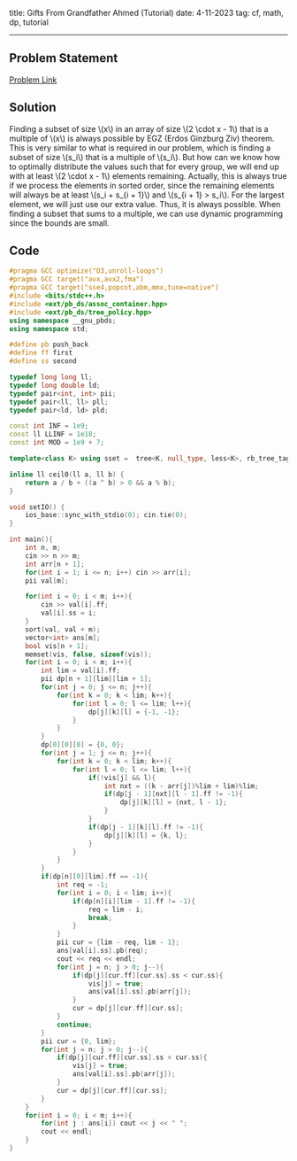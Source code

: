 title: Gifts From Grandfather Ahmed (Tutorial)
date: 4-11-2023
tag: cf, math, dp, tutorial

---

## Problem Statement

[Problem Link](https://codeforces.com/contest/1798/problem/F)

## Solution

Finding a subset of size \\(x\\) in an array of size \\(2 \\cdot x - 1\\) that is a multiple of \\(x\\) is always possible by EGZ (Erdos Ginzburg Ziv) theorem. This is very similar to what is required in our problem, which is finding a subset of size \\(s_i\\) that is a multiple of \\(s_i\\). But how can we know how to optimally distribute the values such that for every group, we will end up with at least \\(2 \\cdot x - 1\\) elements remaining. Actually, this is always true if we process the elements in sorted order, since the remaining elements will always be at least \\(s_i + s_{i + 1}\\) and \\(s_{i + 1} > s_i\\). For the largest element, we will just use our extra value. Thus, it is always possible. When finding a subset that sums to a multiple, we can use dynamic programming since the bounds are small.

## Code

```c++
#pragma GCC optimize("O3,unroll-loops")
#pragma GCC target("avx,avx2,fma")
#pragma GCC target("sse4,popcnt,abm,mmx,tune=native")
#include <bits/stdc++.h>
#include <ext/pb_ds/assoc_container.hpp>
#include <ext/pb_ds/tree_policy.hpp>
using namespace __gnu_pbds;
using namespace std;

#define pb push_back
#define ff first
#define ss second

typedef long long ll;
typedef long double ld;
typedef pair<int, int> pii;
typedef pair<ll, ll> pll;
typedef pair<ld, ld> pld;

const int INF = 1e9;
const ll LLINF = 1e18;
const int MOD = 1e9 + 7;

template<class K> using sset =  tree<K, null_type, less<K>, rb_tree_tag, tree_order_statistics_node_update>;

inline ll ceil0(ll a, ll b) {
    return a / b + ((a ^ b) > 0 && a % b);
}

void setIO() {
    ios_base::sync_with_stdio(0); cin.tie(0);
}

int main(){
    int n, m;
    cin >> n >> m;
    int arr[n + 1];
    for(int i = 1; i <= n; i++) cin >> arr[i];
    pii val[m];

    for(int i = 0; i < m; i++){
        cin >> val[i].ff;
        val[i].ss = i;
    }
    sort(val, val + m);
    vector<int> ans[m];
    bool vis[n + 1];
    memset(vis, false, sizeof(vis));
    for(int i = 0; i < m; i++){
        int lim = val[i].ff;
        pii dp[n + 1][lim][lim + 1];
        for(int j = 0; j <= n; j++){
            for(int k = 0; k < lim; k++){
                for(int l = 0; l <= lim; l++){
                    dp[j][k][l] = {-1, -1};
                }
            }
        }
        dp[0][0][0] = {0, 0};
        for(int j = 1; j <= n; j++){
            for(int k = 0; k < lim; k++){
                for(int l = 0; l <= lim; l++){
                    if(!vis[j] && l){
                        int nxt = ((k - arr[j])%lim + lim)%lim;
                        if(dp[j - 1][nxt][l - 1].ff != -1){
                            dp[j][k][l] = {nxt, l - 1};
                        }
                    }
                    if(dp[j - 1][k][l].ff != -1){
                        dp[j][k][l] = {k, l};
                    }
                }
            }
        }
        if(dp[n][0][lim].ff == -1){
            int req = -1;
            for(int i = 0; i < lim; i++){
                if(dp[n][i][lim - 1].ff != -1){
                    req = lim - i;
                    break;
                }
            }
            pii cur = {lim - req, lim - 1};
            ans[val[i].ss].pb(req);
            cout << req << endl;
            for(int j = n; j > 0; j--){
                if(dp[j][cur.ff][cur.ss].ss < cur.ss){
                    vis[j] = true;
                    ans[val[i].ss].pb(arr[j]);
                }
                cur = dp[j][cur.ff][cur.ss];
            }
            continue;
        }
        pii cur = {0, lim};
        for(int j = n; j > 0; j--){
            if(dp[j][cur.ff][cur.ss].ss < cur.ss){
                vis[j] = true;
                ans[val[i].ss].pb(arr[j]);
            }
            cur = dp[j][cur.ff][cur.ss];
        }
    }
    for(int i = 0; i < m; i++){
        for(int j : ans[i]) cout << j << " ";
        cout << endl;
    }
}
```